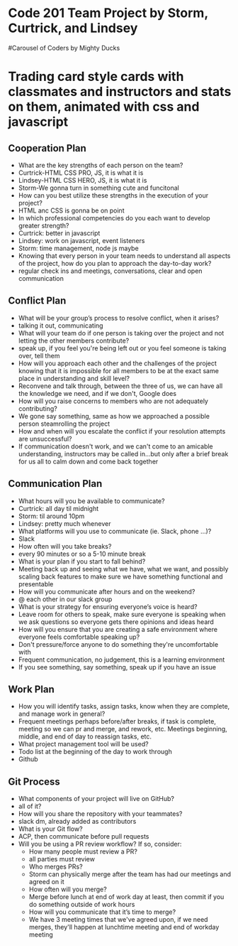 # Code 201 Team Project by Storm, Curtrick, and Lindsey

#Carousel of Coders by Mighty Ducks
# Trading card style cards with classmates and instructors and stats on them, animated with css and javascript 

## Cooperation Plan
* What are the key strengths of each person on the team?
 * Curtrick-HTML CSS PRO, JS, it is what it is
 * Lindsey-HTML CSS HERO, JS, it is what it is
 * Storm-We gonna turn in something cute and funcitonal
* How can you best utilize these strengths in the execution of your project?
 * HTML anc CSS is gonna be on point
* In which professional competencies do you each want to develop greater strength?
 * Curtrick: better in javascript
 * Lindsey: work on javascript, event listeners
 * Storm: time management, node js maybe
* Knowing that every person in your team needs to understand all aspects of the project, how do you plan to approach the day-to-day work?
 * regular check ins and meetings, conversations, clear and open communication

## Conflict Plan
* What will be your group’s process to resolve conflict, when it arises?
 * talking it out, communicating
* What will your team do if one person is taking over the project and not letting the other members contribute?
 * speak up, if you feel you're being left out or you feel someone is taking over, tell them
* How will you approach each other and the challenges of the project knowing that it is impossible for all members to be at the exact same place in understanding and skill level?
 * Reconvene and talk through, between the three of us, we can have all the knowledge we need, and if we don't, Google does
* How will you raise concerns to members who are not adequately contributing?
 * We gone say something, same as how we approached a possible person steamrolling the project
* How and when will you escalate the conflict if your resolution attempts are unsuccessful?
 * If communication doesn't work, and we can't come to an amicable understanding, instructors may be called in...but only after a brief break for us all to calm down and come back together

## Communication Plan
* What hours will you be available to communicate?
 * Curtrick: all day til midnight
 * Storm: til around 10pm
 * Lindsey: pretty much whenever
* What platforms will you use to communicate (ie. Slack, phone …)?
 * Slack
* How often will you take breaks?
 * every 90 minutes or so a 5-10 minute break
* What is your plan if you start to fall behind?
 * Meeting back up and seeing what we have, what we want, and possibly scaling back features to make sure we have something functional and presentable
* How will you communicate after hours and on the weekend?
 * @ each other in our slack group
* What is your strategy for ensuring everyone’s voice is heard?
 * Leave room for others to speak, make sure everyone is speaking when we ask questions so everyone gets there opinions and ideas heard
* How will you ensure that you are creating a safe environment where everyone feels comfortable speaking up?
 * Don't pressure/force anyone to do something they're uncomfortable with
 * Frequent communication, no judgement, this is a learning environment
 * If you see something, say something, speak up if you have an issue

## Work Plan
* How you will identify tasks, assign tasks, know when they are complete, and manage work in general?
 * Frequent meetings perhaps before/after breaks, if task is complete, meeting so we can pr and merge, and rework, etc. Meetings beginning, middle, and end of day to reassign tasks, etc. 
* What project management tool will be used?
 * Todo list at the beginning of the day to work through
 * Github

## Git Process
* What components of your project will live on GitHub?
 * all of it?
* How will you share the repository with your teammates?
 * slack dm, already added as contributors
* What is your Git flow?
 * ACP, then communicate before pull requests
* Will you be using a PR review workflow? If so, consider:
  * How many people must review a PR?
   * all parties must review
  * Who merges PRs?
   * Storm can physically merge after the team has had our meetings and agreed on it
  * How often will you merge?
   * Merge before lunch at end of work day at least, then commit if you do something outside of work hours
  * How will you communicate that it’s time to merge?
   * We have 3 meeting times that we've agreed upon, if we need merges, they'll happen at lunchtime meeting and end of workday meeting
